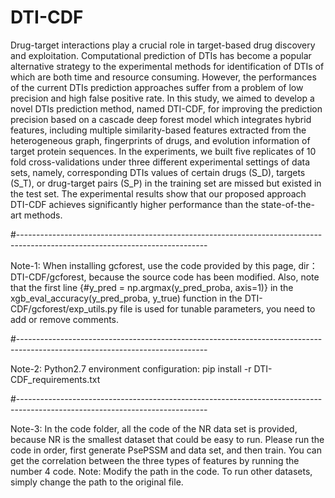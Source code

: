 # DTI-CDF
Drug-target interactions play a crucial role in target-based drug discovery and exploitation. Computational prediction of DTIs has become a popular alternative strategy to the experimental methods for identification of DTIs of which are both time and resource consuming. However, the performances of the current DTIs prediction approaches suffer from a problem of low precision and high false positive rate. In this study, we aimed to develop a novel DTIs prediction method, named DTI-CDF, for improving the prediction precision based on a cascade deep forest model which integrates hybrid features, including multiple similarity-based features extracted from the heterogeneous graph, fingerprints of drugs, and evolution information of target protein sequences. In the experiments, we built five replicates of 10 fold cross-validations under three different experimental settings of data sets, namely, corresponding DTIs values of certain drugs (S_D), targets (S_T), or drug-target pairs (S_P) in the training set are missed but existed in the test set. The experimental results show that our proposed approach DTI-CDF achieves significantly higher performance than the state-of-the-art methods.

#-----------------------------------------------------------------------------------------------------------------------------

Note-1: When installing gcforest, use the code provided by this page, dir：DTI-CDF/gcforest, because the source code has been modified. Also, note that the first line {#y_pred = np.argmax(y_pred_proba, axis=1)} in the xgb_eval_accuracy(y_pred_proba, y_true) function in the DTI-CDF/gcforest/exp_utils.py file is used for tunable parameters, you need to add or remove comments. 

#-----------------------------------------------------------------------------------------------------------------------------

Note-2: Python2.7 environment configuration: pip install -r DTI-CDF_requirements.txt

#-----------------------------------------------------------------------------------------------------------------------------

Note-3: In the code folder, all the code of the NR data set is provided, because NR is the smallest dataset that could be easy to run. Please run the code in order, first generate PsePSSM and data set, and then train. You can get the correlation between the three types of features by running the number 4 code.
Note: Modify the path in the code. To run other datasets, simply change the path to the original file.
